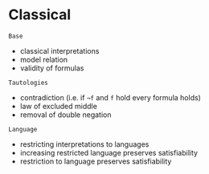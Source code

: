 # Classical

`Base`
- classical interpretations
- model relation 
- validity of formulas

`Tautologies`
- contradiction (i.e. if `¬f` and `f` hold every formula holds)
- law of excluded middle 
- removal of double negation

`Language`
- restricting interpretations to languages
- increasing restricted language preserves satisfiability
- restriction to language preserves satisfiability
